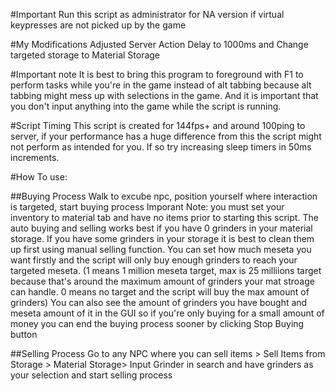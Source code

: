 #Important
Run this script as administrator for NA version if virtual keypresses are not picked up by the game

#My Modifications
Adjusted Server Action Delay to 1000ms and Change targeted storage to Material Storage

#Important note
It is best to bring this program to foreground with F1 to perform tasks while you're in the game instead of alt tabbing because alt tabbing might mess up with selections in the game. And it is important that you don't input anything into the game while the script is running.

#Script Timing
This script is created for 144fps+ and around 100ping to server, if your performance has a huge difference from this the script might not perform as intended for you. If so try increasing sleep timers in 50ms increments.

#How To use:

##Buying Process
Walk to excube npc, position yourself where interaction is targeted, start buying process
Imporant Note: you must set your inventory to material tab and have no items prior to starting this script. 
The auto buying and selling works best if you have 0 grinders in your material storage. If you have some grinders in your storage it is best to clean them up first using manual selling function.
You can set how much meseta you want firstly and the script will only buy enough grinders to reach your targeted meseta. (1 means 1 million meseta target, max is 25 milliions target because that's around the maximum amount of grinders your mat stroage can handle. 0 means no target and the script will buy the max amount of grinders)
You can also see the amount of grinders you have bought and meseta amount of it in the GUI so if you're only buying for a small amount of money you can end the buying process sooner by clicking Stop Buying button

##Selling Process
Go to any NPC where you can sell items > Sell Items from Storage > Material Storage> Input Grinder in search and have grinders as your selection and start selling process
